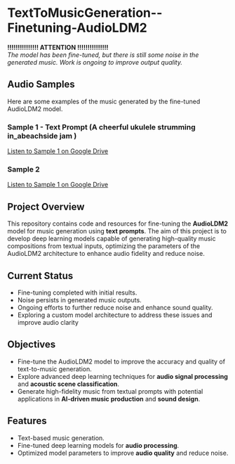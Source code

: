 # TextToMusicGeneration--Finetuning-AudioLDM2

**!!!!!!!!!!!!!!! ATTENTION !!!!!!!!!!!!!!!**  
_The model has been fine-tuned, but there is still some noise in the generated music. Work is ongoing to improve output quality._

## Audio Samples

Here are some examples of the music generated by the fine-tuned AudioLDM2 model.

### Sample 1 - Text Prompt (A cheerful ukulele strumming in_abeachside jam )
[Listen to Sample 1 on Google Drive](https://drive.google.com/your-audio-link](https://drive.google.com/file/d/1D4GxhhEQ0fYpIRanVEXYIEmgIBmjmgaP/view?usp=drive_link))


### Sample 2

[Listen to Sample 1 on Google Drive](https://drive.google.com/your-audio-link]([https://drive.google.com/file/d/1D4GxhhEQ0fYpIRanVEXYIEmgIBmjmgaP/view?usp=drive_link](https://drive.google.com/file/d/1XyIUSOq6iY1gy5edxV780DF2Lrpj8b44/view?usp=drive_link)))

## Project Overview
This repository contains code and resources for fine-tuning the **AudioLDM2** model for music generation using **text prompts**. The aim of this project is to develop deep learning models capable of generating high-quality music compositions from textual inputs, optimizing the parameters of the AudioLDM2 architecture to enhance audio fidelity and reduce noise.

## Current Status
- Fine-tuning completed with initial results.
- Noise persists in generated music outputs.
- Ongoing efforts to further reduce noise and enhance sound quality.
- Exploring a custom model architecture to address these issues and improve audio clarity

## Objectives
- Fine-tune the AudioLDM2 model to improve the accuracy and quality of text-to-music generation.
- Explore advanced deep learning techniques for **audio signal processing** and **acoustic scene classification**.
- Generate high-fidelity music from textual prompts with potential applications in **AI-driven music production** and **sound design**.

## Features
- Text-based music generation.
- Fine-tuned deep learning models for **audio processing**.
- Optimized model parameters to improve **audio quality** and reduce noise.
